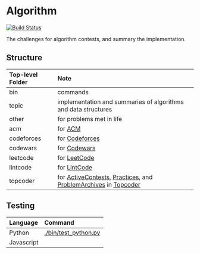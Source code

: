 Algorithm
======

[![Build Status](https://travis-ci.org/jaychsu/algorithm.svg?branch=master)](https://travis-ci.org/jaychsu/algorithm)

The challenges for algorithm contests, and summary the implementation.

## Structure

| Top-level Folder | Note |
| :--- | :--- |
| bin | commands |
| topic | implementation and summaries of algorithms and data structures |
| other | for problems met in life |
| acm | for [ACM](http://acm.nyist.edu.cn/JudgeOnline/problemset.php) |
| codeforces | for [Codeforces](http://codeforces.com) |
| codewars | for [Codewars](https://www.codewars.com) |
| leetcode | for [LeetCode](https://leetcode.com) |
| lintcode | for [LintCode](http://www.lintcode.com) |
| topcoder | for [ActiveContests](https://community.topcoder.com/longcontest/?module=ViewActiveContests), [Practices](https://community.topcoder.com/longcontest/?module=ViewPractice), and [ProblemArchives](https://community.topcoder.com/tc?module=ProblemArchive) in [Topcoder](https://www.topcoder.com) |

## Testing

| Language | Command |
| :--- | :--- |
| Python | [./bin/test_python.py](./bin/test_python.py) |
| Javascript | |
